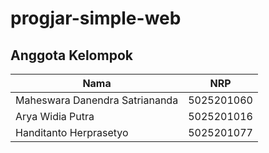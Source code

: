 # progjar-simple-web

## Anggota Kelompok
Nama | NRP
---------- | ----------
Maheswara Danendra Satriananda | 5025201060
Arya Widia Putra | 5025201016
Handitanto Herprasetyo | 5025201077
